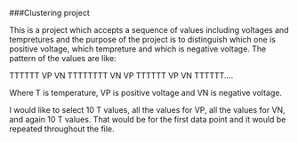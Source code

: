 ###Clustering project

This is a project which accepts a sequence of values including voltages and tempretures and the purpose of the project is to distinguish which one is positive voltage, which tempreture and which is negative voltage. The pattern of the values are like:

TTTTTT VP VN TTTTTTTT VN VP TTTTTT VP VN TTTTTT.... 

Where T is temperature, VP is positive voltage and VN is negative voltage.

I would like to select 10 T values, all the values for VP, all the values for VN, and again 10 T values. That would be for the first data point and it would be repeated throughout the file.

